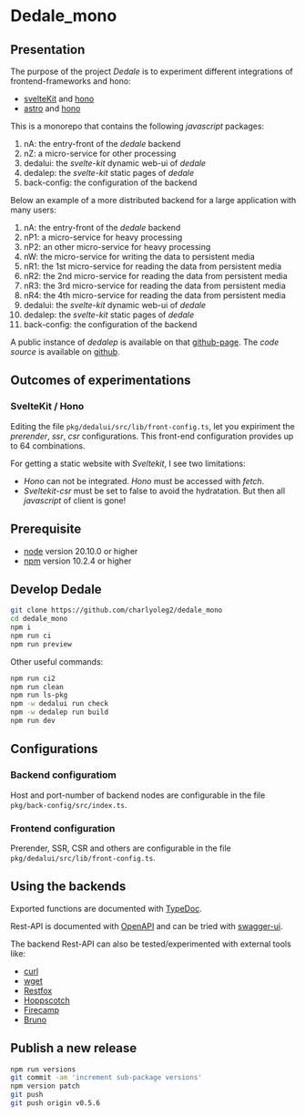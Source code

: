 Dedale\_mono
============


Presentation
------------

The purpose of the project *Dedale* is to experiment different integrations of frontend-frameworks and hono:
- [svelteKit](https://svelte.dev/) and [hono](https://hono.dev/)
- [astro](https://astro.build) and [hono](https://hono.dev/)


This is a monorepo that contains the following *javascript* packages:

1. nA: the entry-front of the *dedale* backend
2. nZ: a micro-service for other processing
3. dedalui: the *svelte-kit* dynamic web-ui of *dedale*
4. dedalep: the *svelte-kit* static pages of *dedale*
5. back-config: the configuration of the backend

Below an example of a more distributed backend for a large application with many users:

1. nA: the entry-front of the *dedale* backend
2. nP1: a micro-service for heavy processing
3. nP2: an other micro-service for heavy processing
4. nW: the micro-service for writing the data to persistent media
5. nR1: the 1st micro-service for reading the data from persistent media
6. nR2: the 2nd micro-service for reading the data from persistent media
7. nR3: the 3rd micro-service for reading the data from persistent media
8. nR4: the 4th micro-service for reading the data from persistent media
9. dedalui: the *svelte-kit* dynamic web-ui of *dedale*
10. dedalep: the *svelte-kit* static pages of *dedale*
11. back-config: the configuration of the backend

A public instance of *dedalep* is available on that [github-page](https://charlyoleg2.github.io/dedale_mono/).
The *code source* is available on [github](https://github.com/charlyoleg2/dedale_mono).


Outcomes of experimentations
----------------------------

### SvelteKit / Hono

Editing the file `pkg/dedalui/src/lib/front-config.ts`, let you expiriment the *prerender*, *ssr*, *csr* configurations.
This front-end configuration provides up to 64 combinations.

For getting a static website with *Sveltekit*, I see two limitations:
- *Hono* can not be integrated. *Hono* must be accessed with *fetch*.
- *Sveltekit-csr* must be set to false to avoid the hydratation. But then all *javascript* of client is gone!



Prerequisite
------------

- [node](https://nodejs.org) version 20.10.0 or higher
- [npm](https://docs.npmjs.com/cli/v10/commands/npm) version 10.2.4 or higher


Develop Dedale
--------------

```bash
git clone https://github.com/charlyoleg2/dedale_mono
cd dedale_mono
npm i
npm run ci
npm run preview
```

Other useful commands:
```bash
npm run ci2
npm run clean
npm run ls-pkg
npm -w dedalui run check
npm -w dedalep run build
npm run dev
```

Configurations
--------------

### Backend configuratiom

Host and port-number of backend nodes are configurable in the file `pkg/back-config/src/index.ts`.

### Frontend configuration

Prerender, SSR, CSR and others are configurable in the file `pkg/dedalui/src/lib/front-config.ts`.


Using the backends
------------------

Exported functions are documented with [TypeDoc](https://charlyoleg2.github.io/dedale_mono/docs/apidoc/).

Rest-API is documented with [OpenAPI](http://localhost:3010/doc) and can be tried with [swagger-ui](http://localhost:3010/swagger).

The backend Rest-API can also be tested/experimented with external tools like:
- [curl](https://curl.se/)
- [wget](https://www.gnu.org/software/wget/manual/html_node/index.html)
- [Restfox](https://restfox.dev/)
- [Hoppscotch](https://hoppscotch.io/)
- [Firecamp](https://firecamp.io/)
- [Bruno](https://www.usebruno.com/)


Publish a new release
---------------------

```bash
npm run versions
git commit -am 'increment sub-package versions'
npm version patch
git push
git push origin v0.5.6
```
